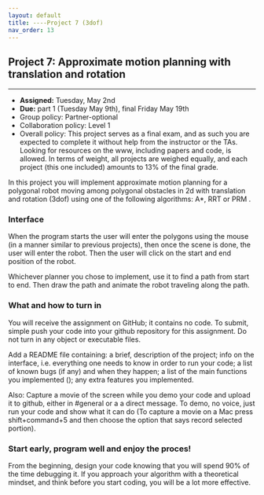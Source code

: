 ```yaml
---
layout: default 
title: ----Project 7 (3dof)
nav_order: 13
---
```




## Project 7:  Approximate motion planning with translation and rotation 


*** 
* __Assigned:__ Tuesday, May 2nd
* __Due:__  part 1 (Tuesday May 9th), final Friday May 19th
* Group policy: Partner-optional 
* Collaboration policy: Level 1
* Overall policy:  This project serves as a final exam, and as such you are expected to complete it without help from the instructor or the TAs.  Looking for resources on the www, including papers and code, is allowed. In terms of weight, all projects are weighed equally, and each project (this one included) amounts to 13% of the final grade. 



In this project you will implement approximate motion planning for a polygonal robot moving among polygonal obstacles in 2d  with translation and rotation (3dof) using one of the following algorithms:  A*, RRT or PRM .


### Interface 

When the program starts the user will enter the polygons using the mouse (in a manner similar to previous projects), then  once the scene is done, the user will enter the robot. Then the user will click on the start and end position of the robot.  

Whichever  planner you chose to implement, use it to find a path from start to end.  Then draw the path and  animate the robot traveling along the path. 



### What and how to  turn in


You will receive the assignment on GitHub; it contains no code.  To submit, simple push your
code into your github repository for this assignment. Do not turn in
any object or executable files.

Add a README file containing: a brief, description of the project;
info on the interface, i.e. everything one needs to know in order to
run your code; a list of known bugs (if any) and when they happen; a
list of the main functions you implemented (); any extra features you
implemented.

Also: Capture a movie of the screen while you demo your code and
upload it to github, either in #general or a a direct message. To
demo, no voice, just run your code and show what it can do (To capture
a movie on a Mac press shift+command+5 and then choose the option that
says record selected portion).

### Start early, program well and enjoy the proces! 
From the beginning, design your code knowing that you will
spend 90% of the time debugging it. If you approach your algorithm with a theoretical mindset, and think before you start coding, you will be a lot more effective. 
